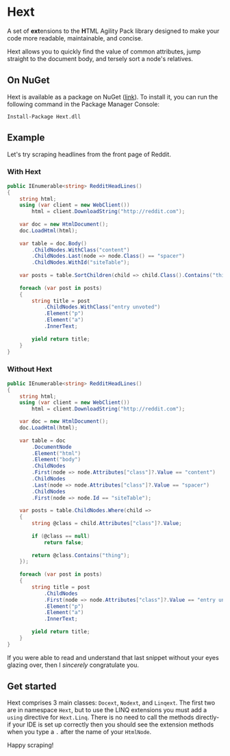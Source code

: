 # Hext
A set of **ext**ensions to the **H**TML Agility Pack library designed to make your code more readable, maintainable, and concise.

Hext allows you to quickly find the value of common attributes, jump straight to the document body, and tersely sort a node's relatives.

## On NuGet

Hext is available as a package on NuGet ([link](https://www.nuget.org/packages/Hext.dll/)). To install it, you can run the following command in the Package Manager Console:

    Install-Package Hext.dll

## Example
Let's try scraping headlines from the front page of Reddit.

### With Hext

```csharp
public IEnumerable<string> RedditHeadLines()
{
    string html;
    using (var client = new WebClient())
        html = client.DownloadString("http://reddit.com");
    
    var doc = new HtmlDocument();
    doc.LoadHtml(html);
    
    var table = doc.Body()
        .ChildNodes.WithClass("content")
        .ChildNodes.Last(node => node.Class() == "spacer")
        .ChildNodes.WithId("siteTable");
    
    var posts = table.SortChildren(child => child.Class().Contains("thing"));
    
    foreach (var post in posts)
    {
        string title = post
            .ChildNodes.WithClass("entry unvoted")
            .Element("p")
            .Element("a")
            .InnerText;
        
        yield return title;
    }
}
```

### Without Hext

```csharp
public IEnumerable<string> RedditHeadLines()
{
    string html;
    using (var client = new WebClient())
        html = client.DownloadString("http://reddit.com");

    var doc = new HtmlDocument();
    doc.LoadHtml(html);
    
    var table = doc
        .DocumentNode
        .Element("html")
        .Element("body")
        .ChildNodes
        .First(node => node.Attributes["class"]?.Value == "content")
        .ChildNodes
        .Last(node => node.Attributes["class"]?.Value == "spacer")
        .ChildNodes
        .First(node => node.Id == "siteTable");
    
    var posts = table.ChildNodes.Where(child =>
    {
        string @class = child.Attributes["class"]?.Value;
        
        if (@class == null)
            return false;
        
        return @class.Contains("thing");
    });
    
    foreach (var post in posts)
    {
        string title = post
            .ChildNodes
            .First(node => node.Attributes["class"]?.Value == "entry unvoted")
            .Element("p")
            .Element("a")
            .InnerText;
        
        yield return title;
    }
}
```

If you were able to read and understand that last snippet without your eyes glazing over, then I *sincerely* congratulate you.

## Get started

Hext comprises 3 main classes: `Docext`, `Nodext`, and `Linqext`. The first two are in namespace `Hext`, but to use the LINQ extensions you must add a `using` directive for `Hext.Linq`. There is no need to call the methods directly- if your IDE is set up correctly then you should see the extension methods when you type a `.` after the name of your `HtmlNode`.

Happy scraping!
